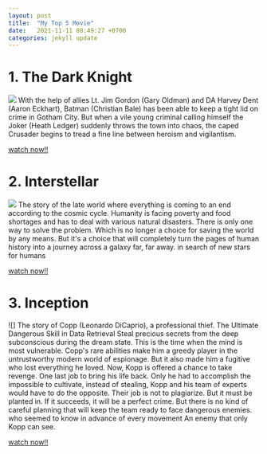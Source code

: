 ```yaml
---
layout: post
title:  "My Top 5 Movie"
date:   2021-11-11 08:49:27 +0700
categories: jekyll update
---
```

# 1. The Dark Knight
![](https://github.com/kentilove095/3SB01.github.io/blob/master/Picture/Dark-Knight.jpg?raw=true)
With the help of allies Lt. Jim Gordon (Gary Oldman) and DA Harvey Dent (Aaron Eckhart), Batman (Christian Bale) has been able to keep a tight lid on crime in Gotham City. But when a vile young criminal calling himself the Joker (Heath Ledger) suddenly throws the town into chaos, the caped Crusader begins to tread a fine line between heroism and vigilantism.

[watch now!!](https://itunes.apple.com/th/movie/the-dark-knight/id290567624)

# 2. Interstellar
![](https://github.com/kentilove095/3SB01.github.io/blob/master/Picture/interstella.jpg?raw=true)
The story of the late world where everything is coming to an end according to the cosmic cycle. Humanity is facing poverty and food shortages and has to deal with various natural disasters. There is only one way to solve the problem. Which is no longer a choice for saving the world by any means. But it's a choice that will completely turn the pages of human history into a journey across a galaxy far, far away. in search of new stars for humans

[watch now!!](https://itunes.apple.com/th/movie/interstellar-2014/id965491522?l=th)


# 3. Inception
![]
The story of Copp (Leonardo DiCaprio), a professional thief. The Ultimate Dangerous Skill in Data Retrieval Steal precious secrets from the deep subconscious during the dream state. This is the time when the mind is most vulnerable. Copp's rare abilities make him a greedy player in the untrustworthy modern world of espionage. But it also made him a fugitive who lost everything he loved. Now, Kopp is offered a chance to take revenge. One last job to bring his life back. Only he had to accomplish the impossible to cultivate, instead of stealing, Kopp and his team of experts would have to do the opposite. Their job is not to plagiarize. But it must be planted in. If it succeeds, it will be a perfect crime. But there is no kind of careful planning that will keep the team ready to face dangerous enemies. who seemed to know in advance of every movement An enemy that only Kopp can see.

[watch now!!](https://itunes.apple.com/us/movie/inception/id400763833)

